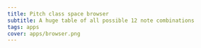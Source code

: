 ```yaml
---
title: Pitch class space browser
subtitle: A huge table of all possible 12 note combinations
tags: apps
cover: apps/browser.png
---
```


<pcset-browser />